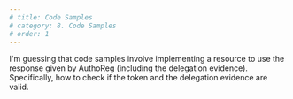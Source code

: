 ```yaml
---
# title: Code Samples
# category: 8. Code Samples
# order: 1
---
```


I'm guessing that code samples involve implementing a resource to use the response given by AuthoReg (including the delegation evidence). Specifically, how to check if the token and the delegation evidence are valid.
